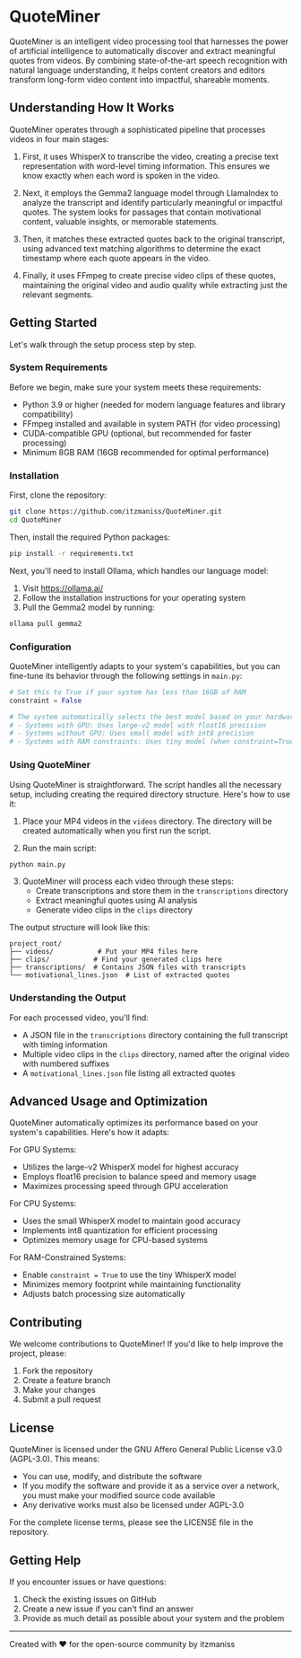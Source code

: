 # QuoteMiner

QuoteMiner is an intelligent video processing tool that harnesses the power of artificial intelligence to automatically discover and extract meaningful quotes from videos. By combining state-of-the-art speech recognition with natural language understanding, it helps content creators and editors transform long-form video content into impactful, shareable moments.

## Understanding How It Works

QuoteMiner operates through a sophisticated pipeline that processes videos in four main stages:

1. First, it uses WhisperX to transcribe the video, creating a precise text representation with word-level timing information. This ensures we know exactly when each word is spoken in the video.

2. Next, it employs the Gemma2 language model through LlamaIndex to analyze the transcript and identify particularly meaningful or impactful quotes. The system looks for passages that contain motivational content, valuable insights, or memorable statements.

3. Then, it matches these extracted quotes back to the original transcript, using advanced text matching algorithms to determine the exact timestamp where each quote appears in the video.

4. Finally, it uses FFmpeg to create precise video clips of these quotes, maintaining the original video and audio quality while extracting just the relevant segments.

## Getting Started

Let's walk through the setup process step by step.

### System Requirements

Before we begin, make sure your system meets these requirements:
- Python 3.9 or higher (needed for modern language features and library compatibility)
- FFmpeg installed and available in system PATH (for video processing)
- CUDA-compatible GPU (optional, but recommended for faster processing)
- Minimum 8GB RAM (16GB recommended for optimal performance)

### Installation

First, clone the repository:
```bash
git clone https://github.com/itzmaniss/QuoteMiner.git
cd QuoteMiner
```

Then, install the required Python packages:
```bash
pip install -r requirements.txt
```

Next, you'll need to install Ollama, which handles our language model:
1. Visit https://ollama.ai/
2. Follow the installation instructions for your operating system
3. Pull the Gemma2 model by running:
```bash
ollama pull gemma2
```

### Configuration

QuoteMiner intelligently adapts to your system's capabilities, but you can fine-tune its behavior through the following settings in `main.py`:

```python
# Set this to True if your system has less than 16GB of RAM
constraint = False  

# The system automatically selects the best model based on your hardware:
# - Systems with GPU: Uses large-v2 model with float16 precision
# - Systems without GPU: Uses small model with int8 precision
# - Systems with RAM constraints: Uses tiny model (when constraint=True)
```

### Using QuoteMiner

Using QuoteMiner is straightforward. The script handles all the necessary setup, including creating the required directory structure. Here's how to use it:

1. Place your MP4 videos in the `videos` directory. The directory will be created automatically when you first run the script.

2. Run the main script:
```bash
python main.py
```

3. QuoteMiner will process each video through these steps:
   - Create transcriptions and store them in the `transcriptions` directory
   - Extract meaningful quotes using AI analysis
   - Generate video clips in the `clips` directory

The output structure will look like this:
```
project_root/
├── videos/           # Put your MP4 files here
├── clips/           # Find your generated clips here
├── transcriptions/  # Contains JSON files with transcripts
└── motivational_lines.json  # List of extracted quotes
```

### Understanding the Output

For each processed video, you'll find:
- A JSON file in the `transcriptions` directory containing the full transcript with timing information
- Multiple video clips in the `clips` directory, named after the original video with numbered suffixes
- A `motivational_lines.json` file listing all extracted quotes

## Advanced Usage and Optimization

QuoteMiner automatically optimizes its performance based on your system's capabilities. Here's how it adapts:

For GPU Systems:
- Utilizes the large-v2 WhisperX model for highest accuracy
- Employs float16 precision to balance speed and memory usage
- Maximizes processing speed through GPU acceleration

For CPU Systems:
- Uses the small WhisperX model to maintain good accuracy
- Implements int8 quantization for efficient processing
- Optimizes memory usage for CPU-based systems

For RAM-Constrained Systems:
- Enable `constraint = True` to use the tiny WhisperX model
- Minimizes memory footprint while maintaining functionality
- Adjusts batch processing size automatically

## Contributing

We welcome contributions to QuoteMiner! If you'd like to help improve the project, please:
1. Fork the repository
2. Create a feature branch
3. Make your changes
4. Submit a pull request

## License

QuoteMiner is licensed under the GNU Affero General Public License v3.0 (AGPL-3.0). This means:
- You can use, modify, and distribute the software
- If you modify the software and provide it as a service over a network, you must make your modified source code available
- Any derivative works must also be licensed under AGPL-3.0

For the complete license terms, please see the LICENSE file in the repository.

## Getting Help

If you encounter issues or have questions:
1. Check the existing issues on GitHub
2. Create a new issue if you can't find an answer
3. Provide as much detail as possible about your system and the problem

---

Created with ❤️ for the open-source community by itzmaniss
